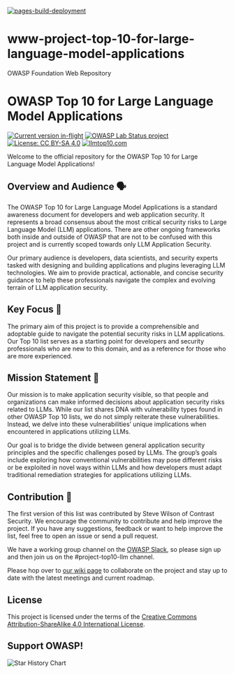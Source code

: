 [![pages-build-deployment](https://github.com/OWASP/www-project-top-10-for-large-language-model-applications/actions/workflows/pages/pages-build-deployment/badge.svg?branch=main)](https://github.com/OWASP/www-project-top-10-for-large-language-model-applications/actions/workflows/pages/pages-build-deployment)

# www-project-top-10-for-large-language-model-applications
OWASP Foundation Web Repository

# OWASP Top 10 for Large Language Model Applications

[![Current version in-flight](https://img.shields.io/badge/current_version-v2.0-purple)](https://www.linkedin.com/posts/wilsonsd_announcing-the-version-2-project-its-time-activity-7157734167244378113-s2v2?utm_source=share&utm_medium=member_ios)
[![OWASP Lab Status project](https://img.shields.io/badge/owasp-labstatus-blue.svg)](https://owasp.org/projects/)
[![License: CC BY-SA 4.0](https://img.shields.io/badge/License-CC%20BY--SA%204.0-lightgrey.svg)](https://creativecommons.org/licenses/by-sa/4.0/)
[![llmtop10.com](https://img.shields.io/badge/officialsite-llmtop10.com-032CFA.svg)](https://llmtop10.com)

Welcome to the official repository for the OWASP Top 10 for Large Language Model Applications!

## Overview and Audience 🗣️

The OWASP Top 10 for Large Language Model Applications is a standard awareness document for developers and web application security. It represents a broad consensus about the most critical security risks to Large Language Model (LLM) applications. There are other ongoing frameworks both inside and outside of OWASP that are not to be confused with this project and is currently scoped towards only LLM Application Security.

Our primary audience is developers, data scientists, and security experts tasked with designing and building applications and plugins leveraging LLM technologies. We aim to provide practical, actionable, and concise security guidance to help these professionals navigate the complex and evolving terrain of LLM application security.

## Key Focus 📖

The primary aim of this project is to provide a comprehensible and adoptable guide to navigate the potential security risks in LLM applications. Our Top 10 list serves as a starting point for developers and security professionals who are new to this domain, and as a reference for those who are more experienced.

## Mission Statement 🚀

Our mission is to make application security visible, so that people and organizations can make informed decisions about application security risks related to LLMs. While our list shares DNA with vulnerability types found in other OWASP Top 10 lists, we do not simply reiterate these vulnerabilities. Instead, we delve into these vulnerabilities’ unique implications when encountered in applications utilizing LLMs.

Our goal is to bridge the divide between general application security principles and the specific challenges posed by LLMs. The group’s goals include exploring how conventional vulnerabilities may pose different risks or be exploited in novel ways within LLMs and how developers must adapt traditional remediation strategies for applications utilizing LLMs.

## Contribution 👋

The first version of this list was contributed by Steve Wilson of Contrast Security.  We encourage the community to contribute and help improve the project. If you have any suggestions, feedback or want to help improve the list, feel free to open an issue or send a pull request.

We have a working group channel on the [OWASP Slack](https://owasp.org/slack/invite), so please sign up and then join us on the #project-top10-llm channel.

Please hop over to [our wiki page](https://github.com/OWASP/www-project-top-10-for-large-language-model-applications/wiki) to collaborate on the project and stay up to date with the latest meetings and current roadmap.

## License

This project is licensed under the terms of the [Creative Commons Attribution-ShareAlike 4.0 International License](https://creativecommons.org/licenses/by-sa/4.0/).

## Support OWASP!

<picture>
  <source
    media="(prefers-color-scheme: dark)"
    srcset="
      https://api.star-history.com/svg?repos=OWASP/www-project-top-10-for-large-language-model-applications&type=Date&theme=dark
    "
  />
  <source
    media="(prefers-color-scheme: light)"
    srcset="
      https://api.star-history.com/svg?repos=OWASP/www-project-top-10-for-large-language-model-applications&type=Date
    "
  />
  <img
    alt="Star History Chart"
    src="https://api.star-history.com/svg?repos=OWASP/www-project-top-10-for-large-language-model-applications&type=Date"
  />
</picture>